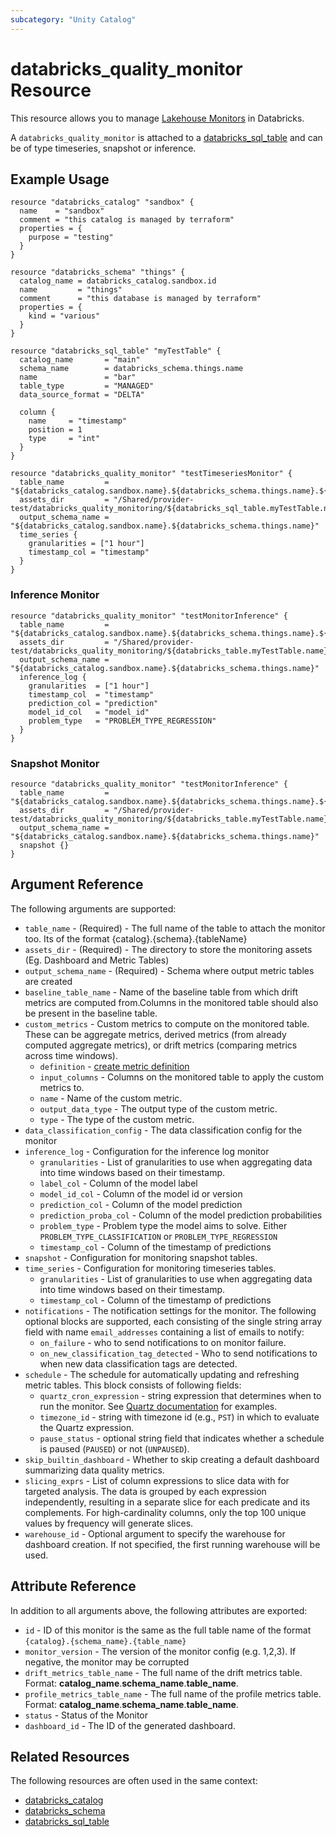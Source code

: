 ```yaml
---
subcategory: "Unity Catalog"
---
```

# databricks_quality_monitor Resource

This resource allows you to manage [Lakehouse Monitors](https://docs.databricks.com/en/lakehouse-monitoring/index.html) in Databricks. 

A `databricks_quality_monitor` is attached to a [databricks_sql_table](sql_table.md) and can be of type timeseries, snapshot or inference. 

## Example Usage

```hcl
resource "databricks_catalog" "sandbox" {
  name    = "sandbox"
  comment = "this catalog is managed by terraform"
  properties = {
    purpose = "testing"
  }
}

resource "databricks_schema" "things" {
  catalog_name = databricks_catalog.sandbox.id
  name         = "things"
  comment      = "this database is managed by terraform"
  properties = {
    kind = "various"
  }
}

resource "databricks_sql_table" "myTestTable" {
  catalog_name       = "main"
  schema_name        = databricks_schema.things.name
  name               = "bar"
  table_type         = "MANAGED"
  data_source_format = "DELTA"

  column {
    name     = "timestamp"
    position = 1
    type     = "int"
  }
}

resource "databricks_quality_monitor" "testTimeseriesMonitor" {
  table_name         = "${databricks_catalog.sandbox.name}.${databricks_schema.things.name}.${databricks_sql_table.myTestTable.name}"
  assets_dir         = "/Shared/provider-test/databricks_quality_monitoring/${databricks_sql_table.myTestTable.name}"
  output_schema_name = "${databricks_catalog.sandbox.name}.${databricks_schema.things.name}"
  time_series {
    granularities = ["1 hour"]
    timestamp_col = "timestamp"
  }
}
```

### Inference Monitor

```hcl
resource "databricks_quality_monitor" "testMonitorInference" {
  table_name         = "${databricks_catalog.sandbox.name}.${databricks_schema.things.name}.${databricks_table.myTestTable.name}"
  assets_dir         = "/Shared/provider-test/databricks_quality_monitoring/${databricks_table.myTestTable.name}"
  output_schema_name = "${databricks_catalog.sandbox.name}.${databricks_schema.things.name}"
  inference_log {
    granularities  = ["1 hour"]
    timestamp_col  = "timestamp"
    prediction_col = "prediction"
    model_id_col   = "model_id"
    problem_type   = "PROBLEM_TYPE_REGRESSION"
  }
}
```
### Snapshot Monitor
```hcl
resource "databricks_quality_monitor" "testMonitorInference" {
  table_name         = "${databricks_catalog.sandbox.name}.${databricks_schema.things.name}.${databricks_table.myTestTable.name}"
  assets_dir         = "/Shared/provider-test/databricks_quality_monitoring/${databricks_table.myTestTable.name}"
  output_schema_name = "${databricks_catalog.sandbox.name}.${databricks_schema.things.name}"
  snapshot {}
}
```

## Argument Reference

The following arguments are supported:

* `table_name` - (Required) - The full name of the table to attach the monitor too. Its of the format {catalog}.{schema}.{tableName}
* `assets_dir` - (Required) - The directory to store the monitoring assets (Eg. Dashboard and Metric Tables)
* `output_schema_name` - (Required) - Schema where output metric tables are created
* `baseline_table_name` - Name of the baseline table from which drift metrics are computed from.Columns in the monitored table should also be present in the baseline
table.
* `custom_metrics` - Custom metrics to compute on the monitored table. These can be aggregate metrics, derived metrics (from already computed aggregate metrics), or drift metrics (comparing metrics across time windows).
    * `definition` - [create metric definition](https://docs.databricks.com/en/lakehouse-monitoring/custom-metrics.html#create-definition)
    * `input_columns` - Columns on the monitored table to apply the custom metrics to.
    * `name` - Name of the custom metric.
    * `output_data_type` - The output type of the custom metric.
    * `type` - The type of the custom metric.
* `data_classification_config` - The data classification config for the monitor
* `inference_log` - Configuration for the inference log monitor
    * `granularities` -  List of granularities to use when aggregating data into time windows based on their timestamp.
    * `label_col` - Column of the model label
    * `model_id_col` - Column of the model id or version
    * `prediction_col` - Column of the model prediction
    * `prediction_proba_col` - Column of the model prediction probabilities
    * `problem_type` - Problem type the model aims to solve. Either `PROBLEM_TYPE_CLASSIFICATION` or `PROBLEM_TYPE_REGRESSION`
    * `timestamp_col` - Column of the timestamp of predictions
* `snapshot` - Configuration for monitoring snapshot tables.
* `time_series` - Configuration for monitoring timeseries tables.
    * `granularities` -  List of granularities to use when aggregating data into time windows based on their timestamp.
    * `timestamp_col` - Column of the timestamp of predictions
* `notifications` - The notification settings for the monitor.  The following optional blocks are supported, each consisting of the single string array field with name `email_addresses` containing a list of emails to notify:
    * `on_failure` - who to send notifications to on monitor failure.
    * `on_new_classification_tag_detected` - Who to send notifications to when new data classification tags are detected.
* `schedule` - The schedule for automatically updating and refreshing metric tables.  This block consists of following fields:
    * `quartz_cron_expression` - string expression that determines when to run the monitor. See [Quartz documentation](https://www.quartz-scheduler.org/documentation/quartz-2.3.0/tutorials/crontrigger.html) for examples.
    * `timezone_id` - string with timezone id (e.g., `PST`) in which to evaluate the Quartz expression.
    * `pause_status` - optional string field that indicates whether a schedule is paused (`PAUSED`) or not (`UNPAUSED`).
* `skip_builtin_dashboard` - Whether to skip creating a default dashboard summarizing data quality metrics.
* `slicing_exprs` - List of column expressions to slice data with for targeted analysis. The data is grouped by each expression independently, resulting in a separate slice for each predicate and its complements. For high-cardinality columns, only the top 100 unique values by frequency will generate slices.
* `warehouse_id` - Optional argument to specify the warehouse for dashboard creation. If not specified, the first running warehouse will be used.

## Attribute Reference

In addition to all arguments above, the following attributes are exported:

* `id` -  ID of this monitor is the same as the full table name of the format `{catalog}.{schema_name}.{table_name}`
* `monitor_version` - The version of the monitor config (e.g. 1,2,3). If negative, the monitor may be corrupted
* `drift_metrics_table_name` - The full name of the drift metrics table. Format: __catalog_name__.__schema_name__.__table_name__.
* `profile_metrics_table_name` - The full name of the profile metrics table. Format: __catalog_name__.__schema_name__.__table_name__.
* `status` - Status of the Monitor 
* `dashboard_id` - The ID of the generated dashboard.

## Related Resources

The following resources are often used in the same context:

* [databricks_catalog](catalog.md)
* [databricks_schema](schema.md)
* [databricks_sql_table](sql_table.md)

